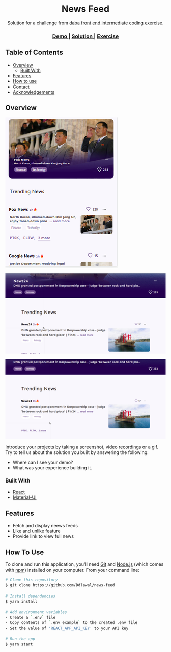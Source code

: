 <!-- Please update value in the {}  -->

<h1 align="center">News Feed</h1>

<div align="center">
   Solution for a challenge from  <a href="https://investondaba.notion.site/Front-End-3rd-party-data-Integration-Intermediate-Test-7d472915904e4b98b384012b7687eb31" target="_blank">daba front end intermediate coding exercise</a>.
</div>

<div align="center">
  <h3>
    <a href="https://lawaldd-news-feed.netlify.app/">
      Demo
    </a>
    <span> | </span>
    <a href="https://github.com/Ddlawal/news-feed">
      Solution
    </a>
    <span> | </span>
    <a href="https://investondaba.notion.site/Front-End-3rd-party-data-Integration-Intermediate-Test-7d472915904e4b98b384012b7687eb31">
      Exercise
    </a>
  </h3>
</div>

<!-- TABLE OF CONTENTS -->

## Table of Contents

-   [Overview](#overview)
    -   [Built With](#built-with)
-   [Features](#features)
-   [How to use](#how-to-use)
-   [Contact](#contact)
-   [Acknowledgements](#acknowledgements)

<!-- OVERVIEW -->

## Overview

![Mobile](https://github.com/Ddlawal/news-feed/blob/main/news-feed.png)  

![Desktop](https://github.com/Ddlawal/news-feed/blob/main/desktop-news-feed.png)  

![Desktop](https://github.com/Ddlawal/news-feed/blob/main/desktop-news-feed2.png)  


Introduce your projects by taking a screenshot, video recordings or a gif. Try to tell us about the solution you built by answering the following:

-   Where can I see your demo?
-   What was your experience building it.

### Built With

<!-- This section should list any major frameworks that you built your project using. Here are a few examples.-->

-   [React](https://reactjs.org/)
-   [Material-UI](https://material-ui.com/)

## Features

<!-- List the features of your application or follow the template. Don't share the figma file here :) -->

- Fetch and display neews feeds
- Like and unlike feature
- Provide link to view full news

## How To Use

<!-- Example: -->

To clone and run this application, you'll need [Git](https://git-scm.com) and [Node.js](https://nodejs.org/en/download/) (which comes with [npm](http://npmjs.com)) installed on your computer. From your command line:

```bash
# Clone this repository
$ git clone https://github.com/Ddlawal/news-feed

# Install dependencies
$ yarn install

# Add environment variables
- Create a `.env` file
- Copy contents of `.env_example` to the created .env file
- Set the value of 'REACT_APP_API_KEY' to your API key

# Run the app
$ yarn start
```
